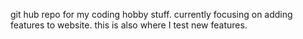 git hub repo for my coding hobby stuff. currently focusing on adding features to website. this is also where I test new features.